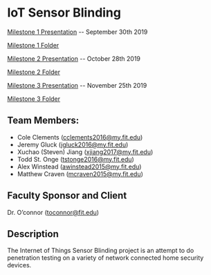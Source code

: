 # IoT Sensor Blinding
[Milestone 1 Presentation](./Milestone%201/Milestone%201%20Presentation.pptx) -- September 30th 2019

[Milestone 1 Folder](./Milestone%201)

[Milestone 2 Presentation](./Milestone%202/Milestone%202%20Presentation.pdf) -- October 28th 2019

[Milestone 2 Folder](./Milestone%202)

[Milestone 3 Presentation](./Milestone%203/Milestone%203%20Presentation.pdf) -- November 25th 2019

[Milestone 3 Folder](./Milestone%203)

## Team Members:

- Cole Clements (cclements2016@my.fit.edu)
- Jeremy Gluck (jgluck2016@my.fit.edu)
- Xuchao (Steven) Jiang (xjiang2017@my.fit.edu)
- Todd St. Onge (tstonge2016@my.fit.edu)
- Alex Winstead (awinstead2015@my.fit.edu)
- Matthew Craven (mcraven2015@my.fit.edu)

## Faculty Sponsor and Client

Dr. O’connor (toconnor@fit.edu)

## Description

The Internet of Things Sensor Blinding project is an attempt to do penetration testing on a variety of network connected home security devices.
